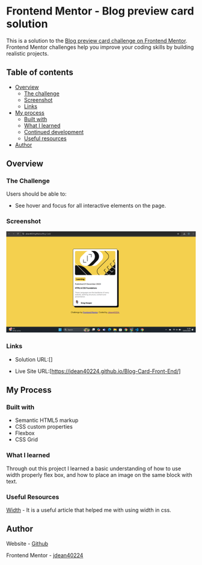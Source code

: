 # Frontend Mentor - Blog preview card solution

This is a solution to the [Blog preview card challenge on Frontend Mentor](https://www.frontendmentor.io/challenges/blog-preview-card-ckPaj01IcS). Frontend Mentor challenges help you improve your coding skills by building realistic projects. 

## Table of contents

- [Overview](#overview)
  - [The challenge](#the-challenge)
  - [Screenshot](#screenshot)
  - [Links](#links)
- [My process](#my-process)
  - [Built with](#built-with)
  - [What I learned](#what-i-learned)
  - [Continued development](#continued-development)
  - [Useful resources](#useful-resources)
- [Author](#author)

## Overview


### The Challenge

Users should be able to:

- See hover and focus for all interactive elements on the page.

### Screenshot

![](./Screenshot-Desktop.png)

### Links 

- Solution URL:[]

- Live Site URL:[https://jdean40224.github.io/Blog-Card-Front-End/]


## My Process

### Built with

- Semantic HTML5 markup
- CSS custom properties
- Flexbox
- CSS Grid

### What I learned

Through out this project I learned a basic understanding of how to use width properly flex box, and how to place an image on the same block with text.

### Useful Resources

[Width](https://developer.mozilla.org/en-US/docs/Web/CSS/width) - It is a useful article that helped me with using width in css.

## Author

Website - [Github](https://github.com/jdean40224)

Frontend Mentor - [jdean40224](https://www.frontendmentor.io/profile/jdean40224)